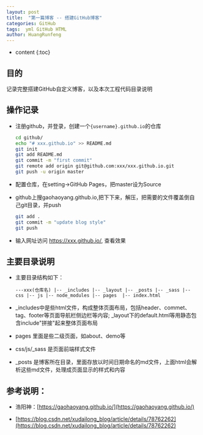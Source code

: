 ```yaml
---
layout: post
title:  "第一篇博客 -- 搭建GitHub博客"
categories: GitHub
tags:  yml GitHub HTML
author: HuangRunfeng
---
```


* content
{:toc}

## 目的

记录完整搭建GitHub自定义博客，以及本次工程代码目录说明




## 操作记录

* 注册github，并登录，创建一个`{username}.github.io`的仓库
  ```sh
  cd github/
  echo "# xxx.github.io" >> README.md
  git init
  git add README.md
  git commit -m "first commit"
  git remote add origin git@github.com:xxx/xxx.github.io.git
  git push -u origin master
  ```

* 配置仓库，在setting->GitHub Pages，把master设为Source


* github上搜gaohaoyang.github.io,把下下来，解压，把需要的文件覆盖倒自己git目录，并push
  ```sh
  git add .
  git commit -m "update blog style"
  git push
  ```

* 输入网址访问 https://xxx.github.io/, 查看效果

## 主要目录说明
* 主要目录结构如下：

  `---xxx(仓库名)
    |-- _includes
    |-- _layout
    |-- _posts
    |-- _sass
    |-- css
    |-- js
    |-- node_modules
    |-- pages 
    |-- index.html `

* _includes中是些html文件，构成整体页面布局，包括header、commet、tag、footer等页面导航栏侧边栏等内容; _layout下的default.html等用静态包含include"拼接"起来整体页面布局
* pages 里面是些二级页面，如about、demo等
* css/js/_sass 是页面前端样式文件
* _posts 是博客所在目录，里面存放以时间日期命名的md文件，上面html会解析这些md文件，处理成页面显示的样式和内容


## 参考说明：

* 浩阳神：[https://gaohaoyang.github.io/](https://gaohaoyang.github.io/)

* [https://blog.csdn.net/xudailong_blog/article/details/78762262](https://blog.csdn.net/xudailong_blog/article/details/78762262)

